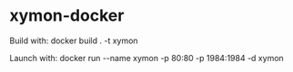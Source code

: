 # xymon-docker

Build with:
docker build . -t xymon

Launch with:
docker run --name xymon -p 80:80 -p 1984:1984 -d xymon
